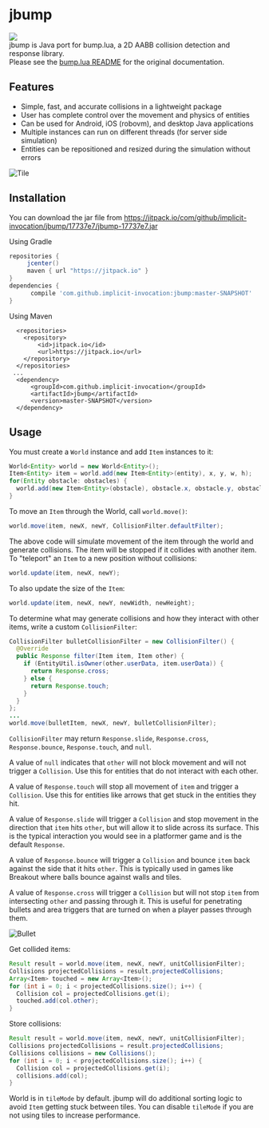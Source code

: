 # jbump

[![](https://jitpack.io/v/implicit-invocation/jbump.svg)](https://jitpack.io/#implicit-invocation/jbump)  
jbump is Java port for bump.lua, a 2D AABB collision detection and response library.  
Please see the [bump.lua README](https://github.com/kikito/bump.lua/blob/master/README.md) for the original
documentation.

## Features
- Simple, fast, and accurate collisions in a lightweight package
- User has complete control over the movement and physics of entities
- Can be used for Android, iOS (robovm), and desktop Java applications
- Multiple instances can run on different threads (for server side simulation)
- Entities can be repositioned and resized during the simulation without errors

![Tile](images/tile.gif?raw=true "tile")

## Installation

You can download the jar file from https://jitpack.io/com/github/implicit-invocation/jbump/17737e7/jbump-17737e7.jar

Using Gradle

 ```gradle
 repositories { 
      jcenter()
      maven { url "https://jitpack.io" }
 }
 dependencies {
       compile 'com.github.implicit-invocation:jbump:master-SNAPSHOT'
 }
 ```  

Using Maven

```maven
  <repositories>
    <repository>
        <id>jitpack.io</id>
        <url>https://jitpack.io</url>
    </repository>
  </repositories>
 ...
  <dependency>
      <groupId>com.github.implicit-invocation</groupId>
      <artifactId>jbump</artifactId>
      <version>master-SNAPSHOT</version>
  </dependency>

```

## Usage

You must create a `World` instance and add `Item` instances to it:

```java
World<Entity> world = new World<Entity>();
Item<Entity> item = world.add(new Item<Entity>(entity), x, y, w, h);
for(Entity obstacle: obstacles) {
  world.add(new Item<Entity>(obstacle), obstacle.x, obstacle.y, obstacle.w, obstacle.h);
}
```

To move an `Item` through the World, call `world.move()`:

```java
world.move(item, newX, newY, CollisionFilter.defaultFilter);
```

The above code will simulate movement of the item through the world and generate collisions. The item will be stopped 
if it collides with another item. To "teleport" an `Item` to a new position without collisions: 

```java
world.update(item, newX, newY);
```

To also update the size of the `Item`:

```java
world.update(item, newX, newY, newWidth, newHeight);
```

To determine what may generate collisions and how they interact with other items, write a custom `CollisionFilter`:

```java
CollisionFilter bulletCollisionFilter = new CollisionFilter() {
  @Override
  public Response filter(Item item, Item other) {
    if (EntityUtil.isOwner(other.userData, item.userData)) {
      return Response.cross;
    } else {
      return Response.touch;
    }
  }
};
...
world.move(bulletItem, newX, newY, bulletCollisionFilter);
```

`CollisionFilter` may return `Response.slide`, `Response.cross`, `Response.bounce`, `Response.touch`, and `null`.

A value of `null` indicates that `other` will not block movement and will not trigger a `Collision`. Use this for
entities that do not interact with each other.
  
A value of `Response.touch` will stop all movement of `item` and trigger a `Collision`. Use this for entities like 
arrows that get stuck in the entities they hit.

A value of `Response.slide` will trigger a `Collision` and stop movement in the direction that `item` hits `other`, but 
will allow it to slide across its surface. This is the typical interaction you would see in a platformer game and is the 
default `Response`.

A value of `Response.bounce` will trigger a `Collision` and bounce `item` back against the side that it hits `other`.
This is typically used in games like Breakout where balls bounce against walls and tiles.

A value of `Response.cross` will trigger a `Collision` but will not stop `item` from intersecting `other` and passing 
through it. This is useful for penetrating bullets and area triggers that are turned on when a player passes through
them.

![Bullet](images/shoot.gif?raw=true "bullet")

Get collided items:

```java
Result result = world.move(item, newX, newY, unitCollisionFilter);
Collisions projectedCollisions = result.projectedCollisions;
Array<Item> touched = new Array<Item>();
for (int i = 0; i < projectedCollisions.size(); i++) {
  Collision col = projectedCollisions.get(i);
  touched.add(col.other);
}
```

Store collisions:

```java
Result result = world.move(item, newX, newY, unitCollisionFilter);
Collisions projectedCollisions = result.projectedCollisions;
Collisions collisions = new Collisions();
for (int i = 0; i < projectedCollisions.size(); i++) {
  Collision col = projectedCollisions.get(i);
  collisions.add(col);
}
```

World is in `tileMode` by default. jbump will do additional sorting logic to avoid `Item` getting stuck between tiles.
You can disable `tileMode` if you are not using tiles to increase performance.